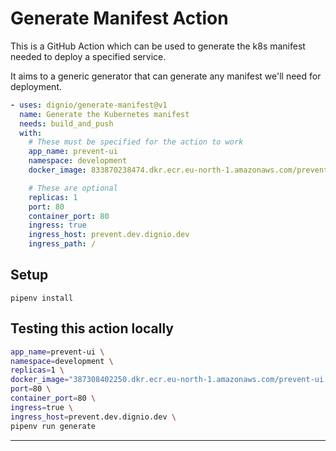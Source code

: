 # Generate Manifest Action

This is a GitHub Action which can be used to generate the k8s manifest needed to deploy a specified service.

It aims to a generic generator that can generate any manifest we'll need for deployment.

```yaml
- uses: dignio/generate-manifest@v1
  name: Generate the Kubernetes manifest
  needs: build_and_push
  with:
    # These must be specified for the action to work
    app_name: prevent-ui
    namespace: development
    docker_image: 833870238474.dkr.ecr.eu-north-1.amazonaws.com/prevent-ui:9628f958eb4a69571cfee558624fa0a33fa49c4f

    # These are optional
    replicas: 1
    port: 80
    container_port: 80
    ingress: true
    ingress_host: prevent.dev.dignio.dev
    ingress_path: /
```

## Setup

```
pipenv install
```

## Testing this action locally

```bash
app_name=prevent-ui \
namespace=development \
replicas=1 \
docker_image="387308402250.dkr.ecr.eu-north-1.amazonaws.com/prevent-ui:9628f958eb4a69571cfee558624fa0a33fa49c4f" \
port=80 \
container_port=80 \
ingress=true \
ingress_host=prevent.dev.dignio.dev \
pipenv run generate
```

---
